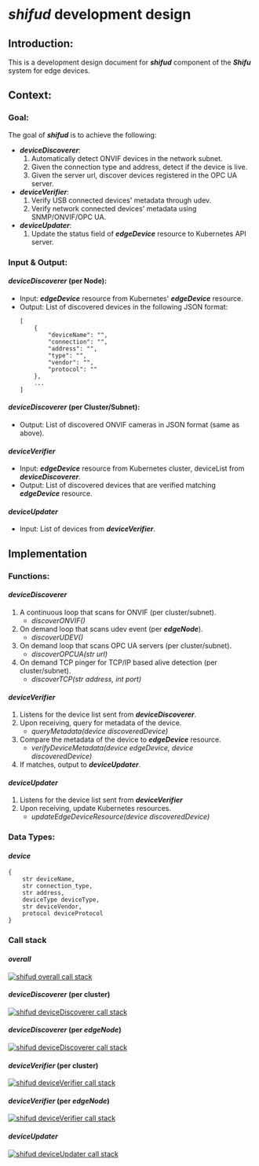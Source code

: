# ***shifud*** development design

## Introduction:
This is a development design document for ***shifud*** component of the ***Shifu*** system for edge devices.    

## Context:

### Goal:
The goal of ***shifud*** is to achieve the following:
- ***deviceDiscoverer***:
    1. Automatically detect ONVIF devices in the network subnet.
    2. Given the connection type and address, detect if the device is live.
    3. Given the server url, discover devices registered in the OPC UA server.
- ***deviceVerifier***:
    1. Verify USB connected devices' metadata through udev.
    2. Verify network connected devices' metadata using SNMP/ONVIF/OPC UA.
- ***deviceUpdater***:
    1. Update the status field of ***edgeDevice*** resource to Kubernetes API server.

### Input & Output:

#### ***deviceDiscoverer*** (per Node):
- Input: ***edgeDevice*** resource from Kubernetes' ***edgeDevice*** resource.
- Output: List of discovered devices in the following JSON format:    
    ```
    [
        {
            "deviceName": "",
            "connection": "",
            "address": "",
            "type": "",
            "vendor": "",
            "protocol": ""
        },
        ...
    ]
    ```

#### ***deviceDiscoverer*** (per Cluster/Subnet):
- Output: List of discovered ONVIF cameras in JSON format (same as above).

#### ***deviceVerifier***
- Input: ***edgeDevice*** resource from Kubernetes cluster, deviceList from ***deviceDiscoverer***.
- Output: List of discovered devices that are verified matching ***edgeDevice*** resource.

#### ***deviceUpdater***
- Input: List of devices from ***deviceVerifier***.

## Implementation

### Functions:

#### ***deviceDiscoverer***
1. A continuous loop that scans for ONVIF (per cluster/subnet).    
    - *discoverONVIF()*
2. On demand loop that scans udev event (per ***edgeNode***).
    - *discoverUDEV()*
3. On demand loop that scans OPC UA servers (per cluster/subnet).
    - *discoverOPCUA(str url)*
4. On demand TCP pinger for TCP/IP based alive detection (per cluster/subnet).
    - *discoverTCP(str address, int port)*

#### ***deviceVerifier***
1. Listens for the device list sent from ***deviceDiscoverer***.
2. Upon receiving, query for metadata of the device.
    - *queryMetadata(device discoveredDevice)*
3. Compare the metadata of the device to ***edgeDevice*** resource.
    - *verifyDeviceMetadata(device edgeDevice, device discoveredDevice)*
4. If matches, output to ***deviceUpdater***.


#### ***deviceUpdater***
1. Listens for the device list sent from ***deviceVerifier***
2. Upon receiving, update Kubernetes resources.
    - *updateEdgeDeviceResource(device discoveredDevice)*

### Data Types:

#### ***device***
```
{
    str deviceName,
    str connection_type,
    str address,
    deviceType deviceType,
    str deviceVendor,
    protocol deviceProtocol
}
```

### Call stack
#### ***overall***
[![shifud overall call stack](/img/shifud-overall-call-stack.svg)](/img/shifud-overall-call-stack.svg)    

#### ***deviceDiscoverer*** (per cluster)
[![shifud deviceDiscoverer call stack](/img/shifud-deviceDiscoverer-cluster-call-stack.svg)](/img/shifud-deviceDiscoverer-cluster-call-stack.svg)    

#### ***deviceDiscoverer*** (per ***edgeNode***)
[![shifud deviceDiscoverer call stack](/img/shifud-deviceDiscoverer-edgeNode-call-stack.svg)](/img/shifud-deviceDiscoverer-edgeNode-call-stack.svg)    

#### ***deviceVerifier*** (per cluster)
[![shifud deviceVerifier call stack](/img/shifud-deviceVerifier-cluster-call-stack.svg)](/img/shifud-deviceVerifier-cluster-call-stack.svg)    

#### ***deviceVerifier*** (per ***edgeNode***)
[![shifud deviceVerifier call stack](/img/shifud-deviceVerifier-edgeNode-call-stack.svg)](/img/shifud-deviceVerifier-edgeNode-call-stack.svg)    

#### ***deviceUpdater***
[![shifud deviceUpdater call stack](/img/shifud-deviceUpdater-call-stack.svg)](/img/shifud-deviceUpdater-call-stack.svg)    